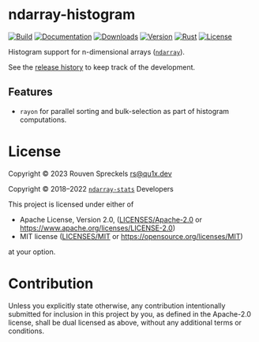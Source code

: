 # ndarray-histogram

[![Build][]](https://github.com/qu1x/ndarray-histogram/actions/workflows/build.yml)
[![Documentation][]](https://docs.rs/ndarray-histogram)
[![Downloads][]](https://crates.io/crates/ndarray-histogram)
[![Version][]](https://crates.io/crates/ndarray-histogram)
[![Rust][]](https://www.rust-lang.org)
[![License][]](https://opensource.org/licenses)

[Build]: https://github.com/qu1x/ndarray-histogram/actions/workflows/build.yml/badge.svg
[Documentation]: https://docs.rs/ndarray-histogram/badge.svg
[Downloads]: https://img.shields.io/crates/d/ndarray-histogram.svg
[Version]: https://img.shields.io/crates/v/ndarray-histogram.svg
[Rust]: https://img.shields.io/badge/rust-v1.60-brightgreen.svg
[License]: https://img.shields.io/badge/License-MIT%20OR%20Apache--2.0-blue.svg

Histogram support for n-dimensional arrays ([`ndarray`]).

See the [release history](RELEASES.md) to keep track of the development.

## Features

  * `rayon` for parallel sorting and bulk-selection as part of histogram computations.

# License

Copyright © 2023 Rouven Spreckels <rs@qu1x.dev>

Copyright © 2018–2022 [`ndarray-stats`] Developers

This project is licensed under either of

 * Apache License, Version 2.0, ([LICENSES/Apache-2.0](LICENSES/Apache-2.0) or
   https://www.apache.org/licenses/LICENSE-2.0)
 * MIT license ([LICENSES/MIT](LICENSES/MIT) or https://opensource.org/licenses/MIT)

at your option.

# Contribution

Unless you explicitly state otherwise, any contribution intentionally submitted
for inclusion in this project by you, as defined in the Apache-2.0 license,
shall be dual licensed as above, without any additional terms or conditions.

[`ndarray`]: https://docs.rs/ndarray
[`ndarray-stats`]: https://docs.rs/ndarray-stats
